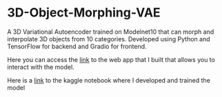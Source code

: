 # 3D-Object-Morphing-VAE
A 3D Variational Autoencoder trained on Modelnet10 that can morph and interpolate 3D objects from 10 categories. Developed using Python and TensorFlow for backend and Gradio for frontend.

Here you can access the [link](https://lucat2-3d-vae-playground.hf.space/) to the web app that I built that allows you to interact with the model.

Here is a [link](https://www.kaggle.com/code/tasadanluca/3d-object-morphing) to the kaggle notebook where I developed and trained the model
